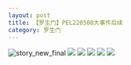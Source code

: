 ```yaml
---
layout: post
title: 【罗生门】PEL220508大事件后续
category: 罗生门
---
```

![story_new_final](http://rab41f8zg.hd-bkt.clouddn.com/img/story_new_final_0322.png)
![](http://ran7ztk3m.hd-bkt.clouddn.com/img/tan-220514-1.png)
![](http://ran7ztk3m.hd-bkt.clouddn.com/img/tan-220514-2.png)
![](http://ran7ztk3m.hd-bkt.clouddn.com/img/tan-220514-3.png)
![](http://ran7ztk3m.hd-bkt.clouddn.com/img/tan-220514-4.png)
![](http://ran7ztk3m.hd-bkt.clouddn.com/img/tan-220514-5.png)
  





